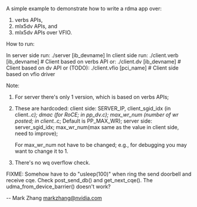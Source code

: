 A simple example to demonstrate how to write a rdma app over:
1. verbs APIs,
2. mlx5dv APIs, and
3. mlx5dv APIs over VFIO.

How to run:

In server side run: ./server [ib_devname]
In client side run:
    ./client.verb [ib_devname]    # Client based on verbs API
or:
    ./client.dv [ib_devname]      # Client based on dv API
or (TODO):
    ./client.vfio [pci_name]      # Client side based on vfio driver

Note:
1. For server there's only 1 version, which is based on verbs APIs;
2. These are hardcoded:
   client side:
     SERVER_IP, client_sgid_idx (in client.*.c);
     dmac (for RoCE; in pp_dv.c);
     max_wr_num (number of wr posted; in client.*.c; Default is PP_MAX_WR);
   server side:
     server_sgid_idx;
     max_wr_num(max same as the value in client side, need to improve);

   For max_wr_num not have to be changed; e.g., for debugging you may want to change it to 1.

3. There's no wq overflow check.

FIXME:
Somehow have to do "usleep(100)" when ring the send doorbell and receive cqe.
Check post_send_db() and get_next_cqe().
The udma_from_device_barrier() doesn't work?

--
Mark Zhang <markzhang@nvidia.com>
